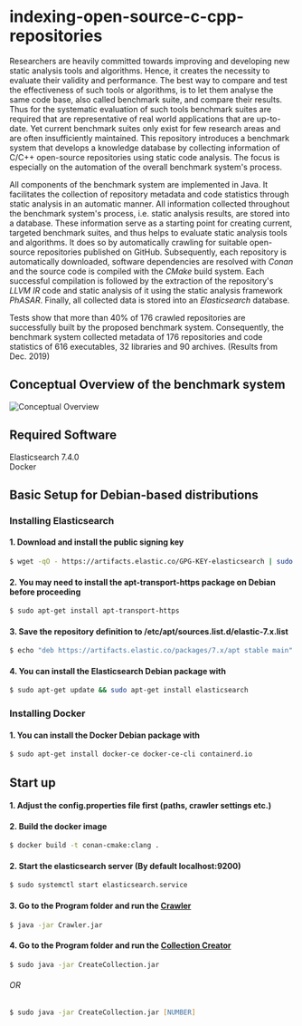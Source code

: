 # indexing-open-source-c-cpp-repositories
Researchers are heavily committed towards improving and developing new static analysis tools and algorithms.
Hence, it creates the necessity to evaluate their validity and performance. The best way to compare and test the effectiveness of such tools or algorithms, is to let them analyse the same code base, also called benchmark suite, and compare their results. Thus for the systematic evaluation of such tools benchmark suites are required that are representative of real world applications that are up-to-date. Yet current benchmark suites only exist for few research areas and are often insufficiently maintained.
This repository introduces a benchmark system that develops a knowledge database by collecting information of C/C++ open-source repositories using static code analysis. The focus is especially on the automation of the overall benchmark system's process.

All components of the benchmark system are implemented in Java. It facilitates the collection of repository metadata and code statistics through static analysis in an automatic manner. All information collected throughout the benchmark system's process, i.e. static analysis results, are stored into a database. These information serve as a starting point for creating current, targeted benchmark suites, and thus helps to evaluate static analysis tools and algorithms. It does so by automatically crawling for suitable open-source repositories published on GitHub. Subsequently, each repository is automatically downloaded, software dependencies are resolved with *Conan* and the source code is compiled with the *CMake* build system. Each successful compilation is followed by the extraction of the repository's *LLVM IR* code and static analysis of it using the static analysis framework *PhASAR*. Finally, all collected data is stored into an *Elasticsearch* database.

Tests show that more than 40\% of 176 crawled repositories are successfully built by the proposed benchmark system.  Consequently, the benchmark system collected metadata of 176 repositories and code statistics of 616 executables, 32 libraries and 90 archives. (Results from Dec. 2019)

## Conceptual Overview of the benchmark system
![Conceptual Overview](SolutionOverview.jpg?raw=true "Conceptual Overview of the benchmark system")

## Required Software
Elasticsearch 7.4.0\
Docker
## Basic Setup for Debian-based distributions
### Installing Elasticsearch
#### 1. Download and install the public signing key
```zsh
$ wget -qO - https://artifacts.elastic.co/GPG-KEY-elasticsearch | sudo apt-key add -
```
#### 2. You may need to install the apt-transport-https package on Debian before proceeding
```zsh
$ sudo apt-get install apt-transport-https
```
#### 3. Save the repository definition to /etc/apt/sources.list.d/elastic-7.x.list
```zsh
$ echo "deb https://artifacts.elastic.co/packages/7.x/apt stable main" | sudo tee -a /etc/apt/sources.list.d/elastic-7.x.list\
```
#### 4. You can install the Elasticsearch Debian package with
```zsh
$ sudo apt-get update && sudo apt-get install elasticsearch
```
### Installing Docker
#### 1. You can install the Docker Debian package with
```zsh
$ sudo apt-get install docker-ce docker-ce-cli containerd.io
```
## Start up
#### 1. Adjust the config.properties file first (paths, crawler settings etc.)

#### 2. Build the docker image
```zsh
$ docker build -t conan-cmake:clang .
```

#### 2. Start the elasticsearch server (By default localhost:9200)
```zsh
$ sudo systemctl start elasticsearch.service
```

#### 3. Go to the Program folder and run the [Crawler](https://github.com/Gismo150/Crawler)
```zsh
$ java -jar Crawler.jar
```

#### 4. Go to the Program folder and run the [Collection Creator](https://github.com/Gismo150/CreateCollection)
```zsh
$ sudo java -jar CreateCollection.jar
```
###### OR
```zsh
$ sudo java -jar CreateCollection.jar [NUMBER]


